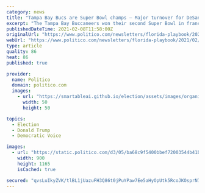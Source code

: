 ```yaml
---
category: news
title: "Tampa Bay Bucs are Super Bowl champs — Major turnover for DeSantis administration — Parscale urges Trump to run again as 'martyr'"
excerpt: "The Tampa Bay Buccaneers won their second Super Bowl in franchise history, following a dominating performance on both sides of the ball. In the quarterback battle of the aging yet savvy veteran vs. the rising superstar,"
publishedDateTime: 2021-02-08T11:58:00Z
originalUrl: "https://www.politico.com/newsletters/florida-playbook/2021/02/08/tampa-bay-bucs-are-super-bowl-champs-major-turnover-for-desantis-administration-parscale-urges-trump-to-run-again-as-martyr-491668"
webUrl: "https://www.politico.com/newsletters/florida-playbook/2021/02/08/tampa-bay-bucs-are-super-bowl-champs-major-turnover-for-desantis-administration-parscale-urges-trump-to-run-again-as-martyr-491668"
type: article
quality: 86
heat: 86
published: true

provider:
  name: Politico
  domain: politico.com
  images:
    - url: "https://smartableai.github.io/election/assets/images/organizations/politico.com-50x50.jpg"
      width: 50
      height: 50

topics:
  - Election
  - Donald Trump
  - Democratic Voice

images:
  - url: "https://static.politico.com/d3/05/ba68c9f5400bbef72003544b41ba/fineoutlogo.jpg"
    width: 900
    height: 1165
    isCached: true

secured: "qvsLuIkyZVK/tlBL1jUazuFH3Q86t0jPuYPaw7Ee5aHyOpUtk5RcoJKOsprN7Is1Kc9X++tsjpVBqk65xHzPGxm/KgQHi41ScSUWThcx4PCesl6ia/mCbhbxxh3URG5bTLYNt3QbVXsXQE81p020k3wpIt6ZqDngrjgR1MyXHvO6LJxdwB/JYpMaVgT3TvB0kJrKhNapGvrmZTJ5AabHa7Iig07PTmSGVX5Ui0kGaoby765Ft0TTl6UosMal1mk+GGAAx+QcAy8opM7LrbLEX3Ewmd/WF5TM+q2g0sKBj5l27wkuLUqvM+wtN1Va2981OVnOp6Y7LN46o5wvptrAQ3TrWDB8uDXKlFh4cdmtM7U=;I5blXe53cfULWIbb/6b7Gw=="
---
```


